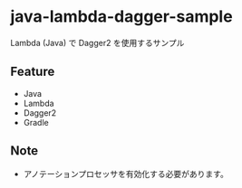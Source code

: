 # java-lambda-dagger-sample
Lambda (Java) で Dagger2 を使用するサンプル

## Feature
- Java
- Lambda
- Dagger2
- Gradle

## Note
- アノテーションプロセッサを有効化する必要があります。
